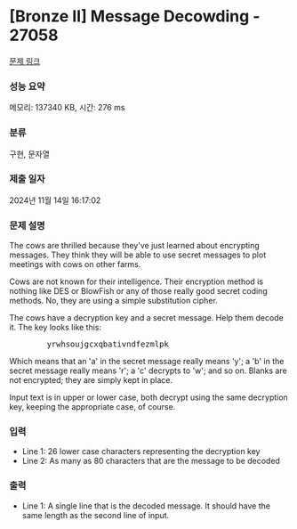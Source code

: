 # [Bronze II] Message Decowding - 27058 

[문제 링크](https://www.acmicpc.net/problem/27058) 

### 성능 요약

메모리: 137340 KB, 시간: 276 ms

### 분류

구현, 문자열

### 제출 일자

2024년 11월 14일 16:17:02

### 문제 설명

<p>The cows are thrilled because they've just learned about encrypting messages.  They think they will be able to use secret messages to plot meetings with cows on other farms.</p>

<p>Cows are not known for their intelligence.  Their encryption method is nothing like DES or BlowFish or any of those really good secret coding methods.  No, they are using a simple substitution cipher.</p>

<p>The cows have a decryption key and a secret message.  Help them decode it.  The key looks like this:</p>

<pre>        yrwhsoujgcxqbativndfezmlpk</pre>

<p>Which means that an 'a' in the secret message really means 'y'; a 'b' in the secret message really means 'r'; a 'c' decrypts to 'w'; and so on.  Blanks are not encrypted; they are simply kept in place.</p>

<p>Input text is in upper or lower case, both decrypt using the same decryption key, keeping the appropriate case, of course.</p>

### 입력 

 <ul>
	<li>Line 1: 26 lower case characters representing the decryption key</li>
	<li>Line 2: As many as 80 characters that are the message to be decoded</li>
</ul>

### 출력 

 <ul>
	<li>Line 1: A single line that is the decoded message.  It should have the same length as the second line of input.</li>
</ul>

